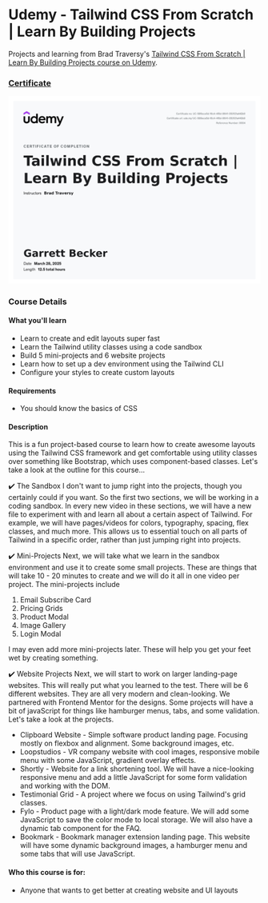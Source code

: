 # Udemy - Tailwind CSS From Scratch | Learn By Building Projects

Projects and learning from Brad Traversy's [Tailwind CSS From Scratch | Learn By Building Projects course on Udemy](https://www.udemy.com/course/tailwind-from-scratch/).

### [Certificate](https://www.udemy.com/certificate/UC-589ece5d-16c4-4f8d-8641-053121a442b9/)

!["Certificate"](./Certificate.jpg)

### Course Details

#### What you'll learn
- Learn to create and edit layouts super fast
- Learn the Tailwind utility classes using a code sandbox
- Build 5 mini-projects and 6 website projects
- Learn how to set up a dev environment using the Tailwind CLI
- Configure your styles to create custom layouts

#### Requirements
- You should know the basics of CSS

#### Description
This is a fun project-based course to learn how to create awesome layouts using the Tailwind CSS framework and get comfortable using utility classes over something like Bootstrap, which uses component-based classes. Let's take a look at the outline for this course...

✔️ The Sandbox
I don't want to jump right into the projects, though you certainly could if you want. So the first two sections, we will be working in a coding sandbox. In every new video in these sections, we will have a new file to experiment with and learn all about a certain aspect of Tailwind. For example, we will have pages/videos for colors, typography, spacing, flex classes, and much more. This allows us to essential touch on all parts of Tailwind in a specific order, rather than just jumping right into projects.

✔️ Mini-Projects
Next, we will take what we learn in the sandbox environment and use it to create some small projects. These are things that will take 10 - 20 minutes to create and we will do it all in one video per project. The mini-projects include
1. Email Subscribe Card
2. Pricing Grids
3. Product Modal
4. Image Gallery
5. Login Modal

I may even add more mini-projects later. These will help you get your feet wet by creating something.

✔️ Website Projects
Next, we will start to work on larger landing-page websites. This will really put what you learned to the test. There will be 6 different websites. They are all very modern and clean-looking. We partnered with Frontend Mentor for the designs. Some projects will have a bit of javaScript for things like hamburger menus, tabs, and some validation. Let's take a look at the projects.
- Clipboard Website - Simple software product landing page. Focusing mostly on flexbox and alignment. Some background images, etc.
- Loopstudios - VR company website with cool images, responsive mobile menu with some JavaScript, gradient overlay effects.
- Shortly - Website for a link shortening tool. We will have a nice-looking responsive menu and add a little JavaScript for some form validation and working with the DOM.
- Testimonial Grid - A project where we focus on using Tailwind's grid classes.
- Fylo - Product page with a light/dark mode feature. We will add some JavaScript to save the color mode to local storage. We will also have a dynamic tab component for the FAQ.
- Bookmark - Bookmark manager extension landing page. This website will have some dynamic background images, a hamburger menu and some tabs that will use JavaScript.

#### Who this course is for:
- Anyone that wants to get better at creating website and UI layouts